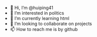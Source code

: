 - 👋 Hi, I’m @huiping41
- 👀 I’m interested in politics 
- 🌱 I’m currently learning html
- 💞️ I’m looking to collaborate on projects 
- 📫 How to reach me is by github 

<!---
huiping41/huiping41 is a ✨ special ✨ repository because its `README.md` (this file) appears on your GitHub profile.
You can click the Preview link to take a look at your changes.
--->
